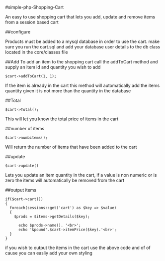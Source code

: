 #simple-php-Shopping-Cart

An easy to use shopping cart that lets you add, update and remove items from a session based cart 

##configure

Products must be added to a mysql database in order to use the cart.
make sure you run the cart.sql and add your database user details to the db class located in the core/classes file

##Add
To add an item to the shopping cart call the addToCart method and supply an item id and quantity you wish to add

```
$cart->addToCart(1, 1);
```

If the item is already in the cart this method will automatically add the items quantity given it is not more than the quantity in the database

##Total
```
$cart->Total();
```
This will let you know the total price of items in the cart 

##number of items
```
$cart->numbitems();
```
Will return the number of items that have been added to the cart 

##update 
```
$cart->update()
```
Lets you update an item quantity in the cart, if a value is non numeric or is zero the items will automatically be removed from the cart 

##output items
```
if($cart->cart())
{
  foreach(sessions::get('cart') as $key => $value)
  {
    $prods = $items->getDetails($key);
      
      echo $prods->name(). '<br>';
      echo '&pound'.$cart->itemPrice($key).'<br>';
  }
}
```
if you wish to output the items in the cart use the above code and of of cause you can easliy add your own styling 



